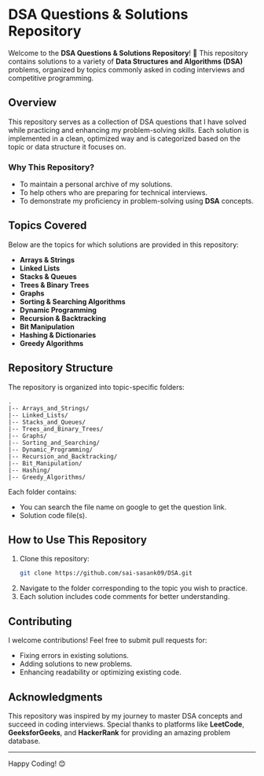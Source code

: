 # DSA Questions & Solutions Repository

Welcome to the **DSA Questions & Solutions Repository**! 🚀 This repository contains solutions to a variety of **Data Structures and Algorithms (DSA)** problems, organized by topics commonly asked in coding interviews and competitive programming.

## Overview
This repository serves as a collection of DSA questions that I have solved while practicing and enhancing my problem-solving skills. Each solution is implemented in a clean, optimized way and is categorized based on the topic or data structure it focuses on.

### Why This Repository?
- To maintain a personal archive of my solutions.
- To help others who are preparing for technical interviews.
- To demonstrate my proficiency in problem-solving using **DSA** concepts.

## Topics Covered
Below are the topics for which solutions are provided in this repository:

- **Arrays & Strings**
- **Linked Lists**
- **Stacks & Queues**
- **Trees & Binary Trees**
- **Graphs**
- **Sorting & Searching Algorithms**
- **Dynamic Programming**
- **Recursion & Backtracking**
- **Bit Manipulation**
- **Hashing & Dictionaries**
- **Greedy Algorithms**

## Repository Structure
The repository is organized into topic-specific folders:
```
.
|-- Arrays_and_Strings/
|-- Linked_Lists/
|-- Stacks_and_Queues/
|-- Trees_and_Binary_Trees/
|-- Graphs/
|-- Sorting_and_Searching/
|-- Dynamic_Programming/
|-- Recursion_and_Backtracking/
|-- Bit_Manipulation/
|-- Hashing/
|-- Greedy_Algorithms/

```
Each folder contains:
- You can search the file name on google to get the question link.
- Solution code file(s).

## How to Use This Repository
1. Clone this repository:
   ```bash
   git clone https://github.com/sai-sasank09/DSA.git
   ```
2. Navigate to the folder corresponding to the topic you wish to practice.
3. Each solution includes code comments for better understanding.

## Contributing
I welcome contributions! Feel free to submit pull requests for:
- Fixing errors in existing solutions.
- Adding solutions to new problems.
- Enhancing readability or optimizing existing code.

## Acknowledgments
This repository was inspired by my journey to master DSA concepts and succeed in coding interviews. Special thanks to platforms like **LeetCode**, **GeeksforGeeks**, and **HackerRank** for providing an amazing problem database.



---

Happy Coding! 😊

